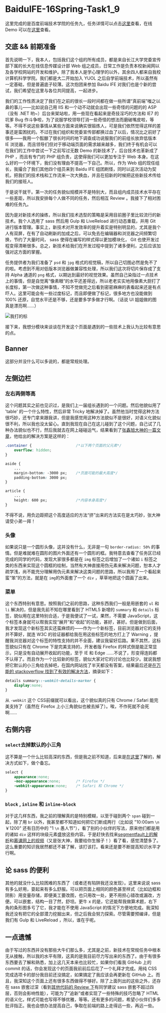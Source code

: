 # BaiduIFE-16Spring-Task1_9

这里完成的是百度前端技术学院的任务九，任务详情可以点击[这里](http://ife.baidu.com/review/detail?workId=841)查看，在线 Demo 可以在[这里](http://peterwang1996.github.io/BaiduIFE-16Spring-Task1_9/dist/index.html)查看。

## 交底 && 前期准备

首先说明一下，我本人，包括我们这个组的所有成员，都是来自长江大学党委宣传部下属的长大在线信息传媒设计部 Web 组之成员，日常工作是负责本校新闻网以及各学校网站的开发和维护。除了我本人是学心理学的以外，其余四人都来自我校计算机科学学院。我们都是大二开始加入 YUOL 之后自学前端技术，所以虽然有一定基础，但是普遍底子较薄。这次抱团来参加 Baidu IFE 对我们也是个新的尝试，我们希望在这里与各位共同提高，一起进步。

我们的工作性质决定了我们在之前的很长一段时间都在做一些所谓“真前端”嗤之以鼻的事儿——比如说自己用 IIS 和一个动不动就会出现一些奇怪的问题的的 ASP （没有 .NET 哟~）后台来架站啦，用一些现在看起来是奇技淫巧的方法和 IE7 的坑爹 Bug 作斗争啦，为了说服学校领导打消一些奇怪的想法而磨破嘴皮啦，等等。不得不说这些事情从某些方面来说确实很锻炼人，可是我们依然觉得这样的差事还是蛮困扰的。不过在我们组织和党委宣传部都换过血了以后，情况比之前好了很多——我用一个酝酿了很长时间的地下调查成功说服我们的前组长放弃低版本 IE 浏览器，而且领导们但对于移动端页面的需求越来越多，我们终于有机会可以在我们的工作中尝试一下之前写过无数 Demo 的新技术了，后台技术也革新成了 PHP ，而且有专门的 PHP 组负责，这使得我们可以更加专注于 Web 本身。在这么好的一个环境下，我们没有理由不提高一下自己。所以，作为 Web 组的现任组长，我撮合了我们其他四个组员来到 Baidu IFE 组团刷怪，同时以这次活动为契机，把我们的技术栈和工作流来一次大换血，并且在招新的时候把这些新技术传给我们的接班人。

于是说干就干。第一次的任务貌似规模并不是特别大，而且组内成员技术水平存在一些差距，所以我安排每个人做不同的任务，然后相互 Review 。我接下了相对困难的任务九。

因为是对新技术的操练，所以我们技术选型的策略是采用目前圈子里比较流行的新技术。我个人选用了 sass 然后用 Gulp 和 LiveReload 进行动态重载，并用 Git 进行版本管理。事实上，新技术对开发效率的提升着实是特别明显的，尤其是我个人有双屏，在有了自动刷新的加成之后，可以免去在编辑器和浏览器之间频繁切换，节约了大量时间， sass 使得在编写的样式得以更加模块化， Git 也使开发过程变得清晰很多。总之，新技术给我们在开发过程中提到了诸多便利，之后应该加强对这方面的掌握。

任务提供者为我们准备了 `psd` 和 `jpg` 格式的视觉稿，所以自己切图必然是免不了的啦。考虑到不用对低版本浏览器做兼容性处理，所以我们这次将切片保存成了支持 Alpha 通道的 `png` 格式，以期达到最好的视觉效果。虽然自己染指过一点技术上的事情，但是自觉离“像素眼”的水平还差得远，所以老老实实地用像素大厨打了长度标，第一次做这种事情，不知不觉做完之后看到密密麻麻的表看起来还是有点吓人。这里可能会有一些过度标记，而且即便做了标记，很多地方也没能做到 100% 还原，自觉水平还是不够，还是要多学多做才行啊。（话说 UI 姐姐做的图真是漂亮啊……）

![我打的标](http://ww3.sinaimg.cn/large/4b945ffegw1f287m9ijj9j21020zrwsg.jpg)

接下来，我想分模块来谈谈在开发这个页面是遇到的一些技术上我认为比较有意思的点。

## Banner

这部分并没什么可以多说的，都是常规处理。

## 左侧边栏

### 左右两侧等高

这个问题其实之前也见识过，是我们上一届组长遇到的一个问题。然后他貌似用了 'table' 的一个什么特性，然后非常 Tricky 地解决掉了。虽然他当时觉得这种方法很巧妙，还专门拿来跟我讲，但是我感觉用这种方法貌似不是很好，对语义化貌似很不利，所以我也没太留心。直到我现在自己在这儿碰到了这个问题，自己试了几种办法貌似也不行，然后我就去在网上碰碰运气，结果看到了[张鑫旭大神的一篇文章](http://www.zhangxinxu.com/wordpress/2010/03/%E7%BA%AFcss%E5%AE%9E%E7%8E%B0%E4%BE%A7%E8%BE%B9%E6%A0%8F%E5%88%86%E6%A0%8F%E9%AB%98%E5%BA%A6%E8%87%AA%E5%8A%A8%E7%9B%B8%E7%AD%89/)，他给出的解决方案是这样的：
```css
.container {                    /*以下两个页面的父元素*/
    overflow: hidden;
}

aside {
    ...
    margin-bottom: -3000 px;    /*页面可能的最大高度*/
    padding-bottom: 3000 px;
}

article {
    ...
    height: 600 px;             /*内容本身高度*/
}
```
不得不说，用负边距把这个高度适应的方法“挤”出来的方法实在是太巧妙，张大神请受小弟一拜！

### 头像

如果说只是一个圆形头像，这并没有什么，无非是一句 `border-radius: 50%` 的事情。但是难就难在圆形的图片外面还有一个圆形的框。我特意去查看了任务区已经完成的同学的代码，发现大家很多都是在 `img` 标签之后增加了一个诸如 `i` 标签之类的东西来实现这个圆框的绘制，当然有大神直接用伪元素来解决问题，恕本人才疏学浅，尚不能充分理解用伪元素来解决这类问题的思路，所以我用了一个看起来蛮“笨”的方法，就是在 `img`的外面套了一个 `div` ，草草地把这个圆画了出来。

### 菜单

这个东西特别有意思。按照我们之前的思路，这种东西我们一般是用嵌套的 `ul` 和 `li` 解决的，但是我先前不知在哪里看到了 HTML5 新增的 `summary` 和 `details` 标签，貌似用在这里特别合适，于是我便试了一试，果然，不需要 JavaScript，这个标签本身就可以帮我实现“展开”和“收起”的功能，甚好，甚好。但是做到后面，我才发现这个新标签其实还蛮麻烦的——作为一个新标签，目前浏览器对它的支持并不算好，就连 W3C 的验证器都给我在用这些标签的地方打上了 Warning ，提醒我浏览器对这个标签的特性支持的并不全面，建议我留好后路。果不其然，这标签貌似只有在 Chrome 下是完美支持的，开发者版 Firefox 的样式倒是能正常显示，只是没有自动展开收起的功能，至于 IE 和 Edge ……不说了，形变得连妈都不认得了。而且作为一个比较新的标签，貌似大家对它的讨论也比较少。就说我想把它默认的小三角给去掉吧，在国内网站找了半天都没有答案，结果最后还是[在万能的 stackoverflow 找到了有效的解决方法](http://stackoverflow.com/questions/6195329/how-can-you-hide-the-arrow-that-is-displayed-by-default-on-the-html5-details-e)，摘录如下：
```css
details summary::-webkit-details-marker {
    display:none;
}
```
从 `-webkit` 这个 CSS前缀就可以看出，这个貌似真的只有 Chrome / Safari 能完美支持了（虽然在 Firefox 上小三角貌似也被去掉了）。唉，不作死就不会死啊……

## 右侧内容

### `select`去掉默认的小三角

这不算是一个什么比较高深的东西，但是我之前不知道，后来是[在这里](http://blog.csdn.net/ft6302244/article/details/44239565)了解的，解决方式如下，做个备忘。

```css
select {
    appearance:none;
    -moz-appearance:none;       /* Firefox */
    -webkit-appearance:none;    /* Safari 和 Chrome */
}
```

### `block` , `inline` 和 `inline-block`

对于这几样东西，我之前的理解真的是特别模糊，以至于碰到两个 `span` 碰到一起，除了用 `br` 以外，我甚至都不知道如何把它们断成两行（比如说 "10:00am `\n` ￥1200" 还有日历中的 "1 `\n` 愚人节"），看了别的小伙伴的写法，原来他们都是用的诸如 `div` 这样的块级元素盛放这些内容。于是赶快去找来[segmentfault上的解析](https://segmentfault.com/q/1010000000454062/a-1020000000456280)和[慕课网上的视频](http://www.imooc.com/learn/403)（又是张大神，我要给你生猴子！）看了看，感觉清楚多了。这么重要的知识我居然都还不甚了解，该打该打。看来还是要不断提高知识水平才行啊。

## 论 sass 的便利

其他的就没什么比较困难的东西了（或者还有陷阱我还没发现）。这里来说说 sass 有多么好用，耍起来有多么舒服。可以把页面上相同的颜色甚至样式（比如边框和阴影）用变量存储，即便美工要改图，也只用改一处，更不用担心错改或漏改，方便。可以嵌套，结构一目了然，舒坦。更牛 x 的是，它还能帮我做算术题，右下角的条形图多亏了它，我才能在不使用 JavaScript 的情况下方便地完成。我深知我还没有把它的全部潜力挖掘出来，但之后我会努力探索。尽管需要预编译，但是我们有 Gulp 和 LiveReload ，所以，谁在乎呢。

## 一点遗憾

由于写过的东西并没有那些大牛们那么多，尤其是之前，新技术在常规任务中根本无从接触，所以我的水平有限，这真的是我目前尽力写出来的东西了。由于有很多东西要去了解和熟悉，加上这几天本来也比较忙，如果你们看我 GitHub 上的 commit 的话，你会发现这个的页面我前前后后花了一个礼拜才完成。用纯 CSS 完成选项卡的部分我目前还没搞定，如果搞定了我应该会再更新在 GitHub 上。而且，我深知这个页面上还有很多东西做得不够好。除了上面列出的这些之外，还存在 sass 嵌套过深（看到[其他代码的 Review 下](http://ife.baidu.com/review/detail?workId=1586)有同学建议 sass 嵌套不超过四层，否则会影响性能），可能为了“追新”或者实现了一些特殊的技巧忽略了 HTML 的语义化，样式可能也写得不够优雅，等等。还有更多的问题，希望小伙伴们多多批评指正。我也会想办法提高自己，争取在前端的路上走得远一些，再远一些。